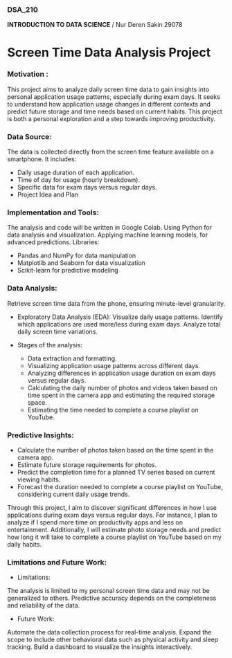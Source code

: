 ### DSA_210
**INTRODUCTION TO DATA SCIENCE** 
/ Nur Deren Sakin 29078

# **Screen Time Data Analysis Project**

### **Motivation :**
This project aims to analyze daily screen time data to gain insights into personal application usage patterns, especially during exam days. It seeks to understand how application usage changes in different contexts and predict future storage and time needs based on current habits. This project is both a personal exploration and a step towards improving productivity.


### **Data Source:**
The data is collected directly from the screen time feature available on a smartphone. It includes:
  * Daily usage duration of each application.
  * Time of day for usage (hourly breakdown).
  * Specific data for exam days versus regular days.
  * Project Idea and Plan
    
### **Implementation and Tools:**
The analysis and code will be written in Google Colab.
Using Python for data analysis and visualization.
Applying machine learning models, for advanced predictions.
Libraries:
* Pandas and NumPy for data manipulation
* Matplotlib and Seaborn for data visualization
* Scikit-learn for predictive modeling

### **Data Analysis:** 
Retrieve screen time data from the phone, ensuring minute-level granularity.

* Exploratory Data Analysis (EDA):
  Visualize daily usage patterns.
  Identify which applications are used more/less during exam days.
  Analyze total daily screen time variations.

* Stages of the analysis:
  * Data extraction and formatting.
  * Visualizing application usage patterns across different days.
  * Analyzing differences in application usage duration on exam days versus regular days.
  * Calculating the daily number of photos and videos taken based on time spent in the camera app and estimating the required storage space.
  * Estimating the time needed to complete a course playlist on YouTube.


### **Predictive Insights:**
* Calculate the number of photos taken based on the time spent in the camera app.
* Estimate future storage requirements for photos.
* Predict the completion time for a planned TV series based on current viewing habits.
* Forecast the duration needed to complete a course playlist on YouTube, considering current daily usage trends.

Through this project, I aim to discover significant differences in how I use applications during exam days versus regular days. For instance, I plan to analyze if I spend more time on productivity apps and less on entertainment. Additionally, I will estimate photo storage needs and predict how long it will take to complete a course playlist on YouTube based on my daily habits.

### **Limitations and Future Work:**
* Limitations:

The analysis is limited to my personal screen time data and may not be generalized to others.
Predictive accuracy depends on the completeness and reliability of the data.
* Future Work:
  
Automate the data collection process for real-time analysis.
Expand the scope to include other behavioral data such as physical activity and sleep tracking.
Build a dashboard to visualize the insights interactively.
